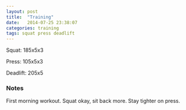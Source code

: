 ```yaml
---
layout: post
title:  "Training"
date:   2014-07-25 23:38:07
categories: training
tags: squat press deadlift
---
```


Squat:          185x5x3

Press:          105x5x3

Deadlift:       205x5 

### Notes

First morning workout. Squat okay, sit back more. Stay tighter on press.
